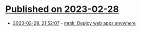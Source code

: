 # [Published on 2023-02-28](index.md)

* [2023-02-28, 21:52:07](https://lobste.rs/s/0h1r60/mrsk_deploy_web_apps_anywhere) - [mrsk: Deploy web apps anywhere](https://github.com/mrsked/mrsk)
